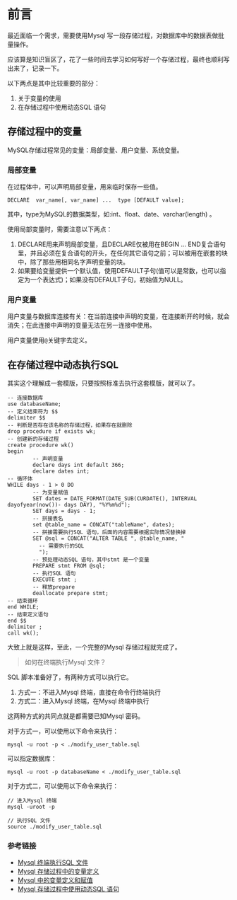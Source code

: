 # 前言
最近面临一个需求，需要使用Mysql 写一段存储过程，对数据库中的数据表做批量操作。

应该算是知识盲区了，花了一些时间去学习如何写好一个存储过程，最终也顺利写出来了，记录一下。

以下两点是其中比较重要的部分：
1. 关于变量的使用
2. 在存储过程中使用动态SQL 语句

## 存储过程中的变量
MySQL存储过程常见的变量：局部变量、用户变量、系统变量。

### 局部变量
在过程体中，可以声明局部变量，用来临时保存一些值。
```
DECLARE  var_name[, var_name] ...  type [DEFAULT value];
```
其中，type为MySQL的数据类型，如:int、float、date、varchar(length) 。

使用局部变量时，需要注意以下两点：
1. DECLARE用来声明局部变量，且DECLARE仅被用在BEGIN ... END复合语句里，并且必须在复合语句的开头，在任何其它语句之前；可以被用在嵌套的块中，除了那些用相同名字声明变量的块。
2. 如果要给变量提供一个默认值，使用DEFAULT子句(值可以是常数，也可以指定为一个表达式)；如果没有DEFAULT子句，初始值为NULL。

### 用户变量
用户变量与数据库连接有关：在当前连接中声明的变量，在连接断开的时候，就会消失；在此连接中声明的变量无法在另一连接中使用。

用户变量使用`@`关键字去定义。

## 在存储过程中动态执行SQL
其实这个理解成一套模版，只要按照标准去执行这套模版，就可以了。

```
-- 连接数据库
use databaseName;
-- 定义结束符为 $$
delimiter $$
-- 判断是否存在该名称的存储过程，如果存在就删除
drop procedure if exists wk;
-- 创建新的存储过程
create procedure wk()
begin
        -- 声明变量
        declare days int default 366;
        declare dates int;
-- 循环体
WHILE days - 1 > 0 DO
        -- 为变量赋值
	    SET dates = DATE_FORMAT(DATE_SUB(CURDATE(), INTERVAL dayofyear(now())- days DAY), "%Y%m%d");
		SET days = days - 1;
		-- 拼接表名
		set @table_name = CONCAT("tableName", dates);
        -- 拼接需要执行SQL 语句，后面的内容需要根据实际情况替换掉
        SET @sql = CONCAT("ALTER TABLE ", @table_name, "
          -- 需要执行的SQL 
          ");
        -- 预处理动态SQL 语句，其中stmt 是一个变量
        PREPARE stmt FROM @sql;
        -- 执行SQL 语句
        EXECUTE stmt ;
        -- 释放prepare
        deallocate prepare stmt;
-- 结束循环
end WHILE;
-- 结束定义语句
end $$
delimiter ;
call wk();
```
大致上就是这样，至此，一个完整的Mysql 存储过程就完成了。

> 如何在终端执行Mysql 文件？

SQL 脚本准备好了，有两种方式可以执行它。
1. 方式一：不进入Mysql 终端，直接在命令行终端执行
2. 方式二：进入Mysql 终端，在Mysql 终端中执行

这两种方式的共同点就是都需要已知Mysql 密码。

对于方式一，可以使用以下命令来执行：

```
mysql -u root -p < ./modify_user_table.sql
```
可以指定数据库：
```
mysql -u root -p databaseName < ./modify_user_table.sql
```

对于方式二，可以使用以下命令来执行：

```
// 进入Mysql 终端
mysql -uroot -p 

// 执行SQL 文件
source ./modify_user_table.sql
```

### 参考链接
* [Mysql 终端执行SQL 文件](https://pein0119.github.io/2014/10/22/MySQL%E7%BB%88%E7%AB%AF%E6%89%A7%E8%A1%8CSQL%E6%96%87%E4%BB%B6/)
* [Mysql 存储过程中的变量定义](https://www.cnblogs.com/geaozhang/p/6803423.html)
* [Mysql 中的变量定义和赋值](https://www.cnblogs.com/easonjim/p/7966918.html)
* [Mysql 存储过程中使用动态SQL 语句](https://my.oschina.net/u/2331760/blog/3065637)

